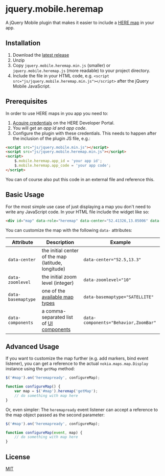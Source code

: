 jquery.mobile.heremap
=====================

A jQuery Mobile plugin that makes it easier to include a [HERE map](http://developer.here.com)
in your app.


Installation
------------

1. Download the [latest release](https://github.com/philippbosch/jquery.mobile.heremap/releases)
2. Unzip
3. Copy `jquery.mobile.heremap.min.js` (smaller) or `jquery.mobile.heremap.js` (more readable) to your project directory.
4. Include the file in your HTML code, e.g. `<script src="js/jquery.mobile.heremap.min.js"></script>` after the jQuery Mobile JavaScript.


Prerequisites
-------------

In order to use HERE maps in you app you need to:

1. [Acquire credentials](http://developer.here.com/docs/maps_js/common/credentials.html) on the HERE Developer Portal.
2. You will get an *app id* and *app code*.
3. Configure the plugin with these credentials. This needs to happen after the inclusion of the plugin JS file, e.g.: 

```html
<script src="js/jquery.mobile.min.js"></script>
<script src="js/jquery.mobile.heremap.min.js"></script>
<script>
    $.mobile.heremap.app_id = 'your app id';
    $.mobile.heremap.app_code = 'your app code';
</script>
```
    
You can of course also put this code in an external file and reference this.


Basic Usage
-----------

For the most simple use case of just displaying a map you don't need to write any JavaScript code. In your HTML file include the widget like so:

```html
<div id="map" data-role="heremap" data-center="52.41326,13.05006" data-zoomlevel="16"></div>
```

You can customize the map with the following `data-` attributes:

| Attribute          | Description                                          | Example                                |
|--------------------|------------------------------------------------------|----------------------------------------|
| `data-center`      | the initial center of the map (latitude, longitude)  | `data-center="52.5,13.3"`              |
| `data-zoomlevel`   | the initial zoom level (integer)                     | `data-zoomlevel="10"`                  |
| `data-basemaptype` | one of the [available map types][1]                  | `data-basemaptype="SATELLITE"`         |
| `data-components`  | a comma-separated list of [UI components][2]         | `data-components="Behavior,ZoomBar"`   |


Advanced Usage
--------------

If you want to customize the map further (e.g. add markers, bind event listener), you can get a reference to the actual `nokia.maps.map.Display` instance using the `getMap` method:

```js
$('#map').on('heremapready', configureMap);

function configureMap() {
    var map = $('#map').heremap('getMap');
    // do something with map here
}
```

Or, even simpler: The `heremapready` event listener can accept a reference to the map object passed as the second parameter:

```js
$('#map').on('heremapready', configureMap);

function configureMap(event, map) {
    // do something with map here
}
```

License
-------

[MIT](http://philippbosch.mit-license.org/)



[1]: http://developer.here.com/docs/maps_js/topics/changing-map.html#map-types
[2]: http://developer.here.com/docs/maps_js/topics/map-components-and-ui.html
